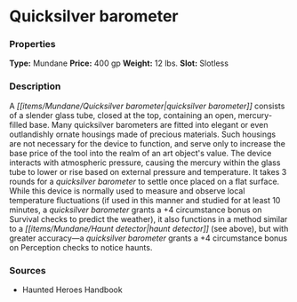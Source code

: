 ﻿---
Title: "Quicksilver barometer"
Type: "Mundane"
Price: "400 gp"
Weight: "12 lbs."
Slot: "Slotless"
Description: |
  "A quicksilver barometer consists of a slender glass tube, closed at the top, containing an open, mercury-filled base. Many quicksilver barometers are fitted into elegant or even outlandishly ornate housings made of precious materials. Such housings are not necessary for the device to function, and serve only to increase the base price of the tool into the realm of an art object's value. The device interacts with atmospheric pressure, causing the mercury within the glass tube to lower or rise based on external pressure and temperature. It takes 3 rounds for a quicksilver barometer to settle once placed on a flat surface. While this device is normally used to measure and observe local temperature fluctuations (if used in this manner and studied for at least 10 minutes, a quicksilver barometer grants a +4 circumstance bonus on Survival checks to predict the weather), it also functions in a method similar to a haunt detector (see above), but with greater accuracy—a quicksilver barometer grants a +4 circumstance bonus on Perception checks to notice haunts."
Sources: "['Haunted Heroes Handbook']"
---

# Quicksilver barometer

### Properties

**Type:** Mundane **Price:** 400 gp **Weight:** 12 lbs. **Slot:** Slotless

### Description

A _[[items/Mundane/Quicksilver barometer|quicksilver barometer]]_ consists of a slender glass tube, closed at the top, containing an open, mercury-filled base. Many quicksilver barometers are fitted into elegant or even outlandishly ornate housings made of precious materials. Such housings are not necessary for the device to function, and serve only to increase the base price of the tool into the realm of an art object's value. The device interacts with atmospheric pressure, causing the mercury within the glass tube to lower or rise based on external pressure and temperature. It takes 3 rounds for a _quicksilver barometer_ to settle once placed on a flat surface. While this device is normally used to measure and observe local temperature fluctuations (if used in this manner and studied for at least 10 minutes, a _quicksilver barometer_ grants a +4 circumstance bonus on Survival checks to predict the weather), it also functions in a method similar to a _[[items/Mundane/Haunt detector|haunt detector]]_ (see above), but with greater accuracy—a _quicksilver barometer_ grants a +4 circumstance bonus on Perception checks to notice haunts.

### Sources

* Haunted Heroes Handbook